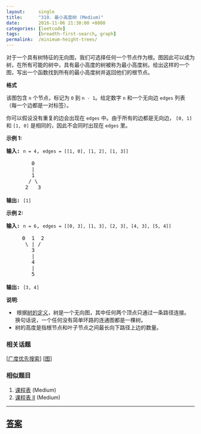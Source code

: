 ```yaml
---
layout:     single
title:      "310. 最小高度树 (Medium)"
date:       2016-11-06 21:30:00 +0800
categories: [leetcode]
tags:       [breadth-first-search, graph]
permalink:  /minimum-height-trees/
---
```


<p>对于一个具有树特征的无向图，我们可选择任何一个节点作为根。图因此可以成为树，在所有可能的树中，具有最小高度的树被称为最小高度树。给出这样的一个图，写出一个函数找到所有的最小高度树并返回他们的根节点。</p>

<p><strong>格式</strong></p>

<p>该图包含&nbsp;<code>n</code>&nbsp;个节点，标记为&nbsp;<code>0</code>&nbsp;到&nbsp;<code>n - 1</code>。给定数字&nbsp;<code>n</code>&nbsp;和一个无向边&nbsp;<code>edges</code>&nbsp;列表（每一个边都是一对标签）。</p>

<p>你可以假设没有重复的边会出现在&nbsp;<code>edges</code>&nbsp;中。由于所有的边都是无向边， <code>[0, 1]</code>和&nbsp;<code>[1, 0]</code>&nbsp;是相同的，因此不会同时出现在&nbsp;<code>edges</code>&nbsp;里。</p>

<p><strong>示例 1:</strong></p>

<pre><strong>输入:</strong> <code>n = 4</code>, <code>edges = [[1, 0], [1, 2], [1, 3]]</code>

        0
        |
        1
       / \
      2   3 

<strong>输出:</strong> <code>[1]</code>
</pre>

<p><strong>示例 2:</strong></p>

<pre><strong>输入:</strong> <code>n = 6</code>, <code>edges = [[0, 3], [1, 3], [2, 3], [4, 3], [5, 4]]</code>

     0  1  2
      \ | /
        3
        |
        4
        |
        5 

<strong>输出:</strong> <code>[3, 4]</code></pre>

<p><strong>说明</strong>:</p>

<ul>
	<li>&nbsp;根据<a href="https://baike.baidu.com/item/%E6%A0%91/2699484?fromtitle=%E6%95%B0%E6%8D%AE%E7%BB%93%E6%9E%84+%E6%A0%91&amp;fromid=12062173&amp;fr=aladdin" target="_blank">树的定义</a>，树是一个无向图，其中任何两个顶点只通过一条路径连接。 换句话说，一个任何没有简单环路的连通图都是一棵树。</li>
	<li>树的高度是指根节点和叶子节点之间最长向下路径上边的数量。</li>
</ul>

### 相关话题
  [[广度优先搜索](https://github.com/openset/leetcode/tree/master/tag/breadth-first-search/README.md)]
  [[图](https://github.com/openset/leetcode/tree/master/tag/graph/README.md)]

### 相似题目
  1. [课程表](/course-schedule) (Medium)
  1. [课程表 II](/course-schedule-ii) (Medium)

---

## [答案](https://github.com/openset/leetcode/tree/master/problems/minimum-height-trees)
